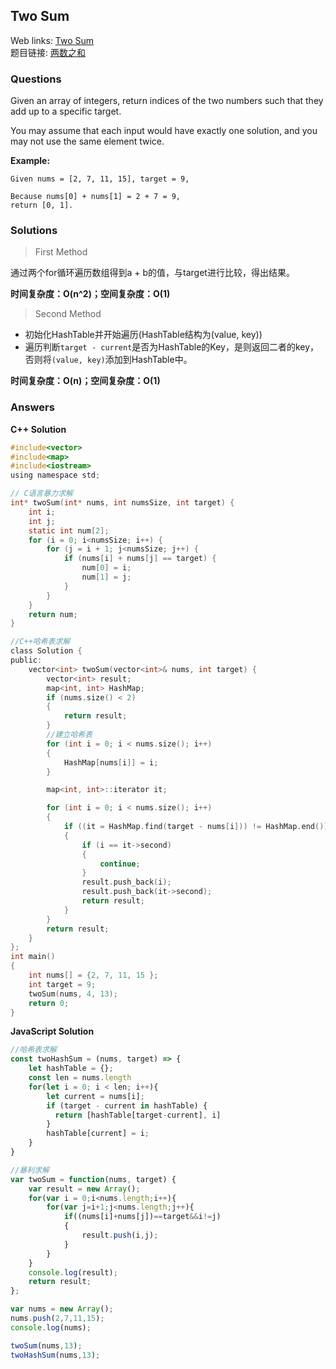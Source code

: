 ## Two Sum

Web links: [Two Sum](https://leetcode.com/problems/two-sum/description/)  
题目链接: [两数之和](https://leetcode-cn.com/problems/two-sum/description/)

### Questions

Given an array of integers, return indices of the two numbers such that they add up to a specific target.

You may assume that each input would have exactly one solution, and you may not use the same element twice.

**Example:**

```
Given nums = [2, 7, 11, 15], target = 9,

Because nums[0] + nums[1] = 2 + 7 = 9,
return [0, 1].
```

### Solutions

> First Method  

通过两个for循环遍历数组得到a + b的值，与target进行比较，得出结果。

**时间复杂度：O(n^2)；空间复杂度：O(1)**

> Second Method

* 初始化HashTable并开始遍历(HashTable结构为(value, key))
* 遍历判断`target - current`是否为HashTable的Key，是则返回二者的key，否则将`(value, key)`添加到HashTable中。

**时间复杂度：O(n)；空间复杂度：O(1)**

### Answers

**C++ Solution**

``` c
#include<vector>
#include<map>
#include<iostream>
using namespace std;

// C语言暴力求解
int* twoSum(int* nums, int numsSize, int target) {
	int i;
	int j;
	static int num[2];
	for (i = 0; i<numsSize; i++) {
		for (j = i + 1; j<numsSize; j++) {
			if (nums[i] + nums[j] == target) {
				num[0] = i;
				num[1] = j;
			}
		}
	}
	return num;
}

//C++哈希表求解
class Solution {
public:
	vector<int> twoSum(vector<int>& nums, int target) {
		vector<int> result;
		map<int, int> HashMap;
		if (nums.size() < 2)
		{
			return result;
		}
		//建立哈希表
		for (int i = 0; i < nums.size(); i++)
		{
			HashMap[nums[i]] = i;
		}

		map<int, int>::iterator it;

		for (int i = 0; i < nums.size(); i++)
		{
			if ((it = HashMap.find(target - nums[i])) != HashMap.end())
			{
				if (i == it->second)
				{
					continue;
				}
				result.push_back(i);
				result.push_back(it->second);
				return result;
			}
		}
		return result;
	}
};
int main()
{
	int nums[] = {2, 7, 11, 15 };
	int target = 9;
	twoSum(nums, 4, 13);
	return 0;
}

```

**JavaScript Solution**

``` javascript
//哈希表求解
const twoHashSum = (nums, target) => {
    let hashTable = {};
    const len = nums.length
    for(let i = 0; i < len; i++){
        let current = nums[i];
        if (target - current in hashTable) {
          return [hashTable[target-current], i]
        }
        hashTable[current] = i;
    }
}

//暴利求解
var twoSum = function(nums, target) {
	var result = new Array();
	for(var i = 0;i<nums.length;i++){
		for(var j=i+1;j<nums.length;j++){
			if((nums[i]+nums[j])==target&&i!=j)
			{
				result.push(i,j);
			}
		}
	}
	console.log(result);
	return result;
};

var nums = new Array();
nums.push(2,7,11,15);
console.log(nums);

twoSum(nums,13);
twoHashSum(nums,13);
```